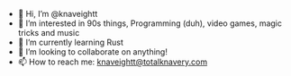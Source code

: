 - 👋 Hi, I’m @knaveightt
- 👀 I’m interested in 90s things, Programming (duh), video games, magic tricks and music
- 🌱 I’m currently learning Rust
- 💞️ I’m looking to collaborate on anything!
- 📫 How to reach me: knaveightt@totalknavery.com
